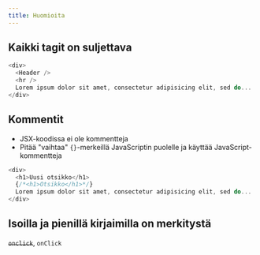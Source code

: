 ```yaml
---
title: Huomioita
---
```


## Kaikki tagit on suljettava
```js
<div>
  <Header />
  <hr />
  Lorem ipsum dolor sit amet, consectetur adipisicing elit, sed do...
</div>
```

## Kommentit
* JSX-koodissa ei ole kommentteja
* Pitää "vaihtaa" `{}`-merkeillä JavaScriptin puolelle ja käyttää JavaScript-kommentteja
```js
<div>
  <h1>Uusi otsikko</h1>
  {/*<h1>Otsikko</h1>*/}
  Lorem ipsum dolor sit amet, consectetur adipisicing elit, sed do...
</div>
```

## Isoilla ja pienillä kirjaimilla on merkitystä
~~`onclick`~~, `onClick`
